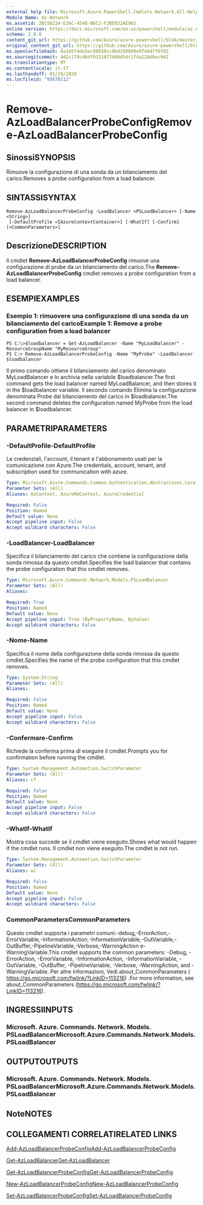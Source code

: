```yaml
---
external help file: Microsoft.Azure.PowerShell.Cmdlets.Network.dll-Help.xml
Module Name: Az.Network
ms.assetid: 2B15B224-E36C-454B-B6C2-F2BE032AE962
online version: https://docs.microsoft.com/en-us/powershell/module/az.network/remove-azloadbalancerprobeconfig
schema: 2.0.0
content_git_url: https://github.com/Azure/azure-powershell/blob/master/src/Network/Network/help/Remove-AzLoadBalancerProbeConfig.md
original_content_git_url: https://github.com/Azure/azure-powershell/blob/master/src/Network/Network/help/Remove-AzLoadBalancerProbeConfig.md
ms.openlocfilehash: 6a1e5f4de5ec98030cc9bd3300d9e9fd447f6f02
ms.sourcegitcommit: 4d2c178cd6df9151877b08d54c1f4a228dbec9d1
ms.translationtype: MT
ms.contentlocale: it-IT
ms.lasthandoff: 01/29/2020
ms.locfileid: "93678112"
---
```

# <span data-ttu-id="f4153-101">Remove-AzLoadBalancerProbeConfig</span><span class="sxs-lookup"><span data-stu-id="f4153-101">Remove-AzLoadBalancerProbeConfig</span></span>

## <span data-ttu-id="f4153-102">Sinossi</span><span class="sxs-lookup"><span data-stu-id="f4153-102">SYNOPSIS</span></span>
<span data-ttu-id="f4153-103">Rimuove la configurazione di una sonda da un bilanciamento del carico.</span><span class="sxs-lookup"><span data-stu-id="f4153-103">Removes a probe configuration from a load balancer.</span></span>

## <span data-ttu-id="f4153-104">SINTASSI</span><span class="sxs-lookup"><span data-stu-id="f4153-104">SYNTAX</span></span>

```
Remove-AzLoadBalancerProbeConfig -LoadBalancer <PSLoadBalancer> [-Name <String>]
 [-DefaultProfile <IAzureContextContainer>] [-WhatIf] [-Confirm] [<CommonParameters>]
```

## <span data-ttu-id="f4153-105">Descrizione</span><span class="sxs-lookup"><span data-stu-id="f4153-105">DESCRIPTION</span></span>
<span data-ttu-id="f4153-106">Il cmdlet **Remove-AzLoadBalancerProbeConfig** rimuove una configurazione di probe da un bilanciamento del carico.</span><span class="sxs-lookup"><span data-stu-id="f4153-106">The **Remove-AzLoadBalancerProbeConfig** cmdlet removes a probe configuration from a load balancer.</span></span>

## <span data-ttu-id="f4153-107">ESEMPI</span><span class="sxs-lookup"><span data-stu-id="f4153-107">EXAMPLES</span></span>

### <span data-ttu-id="f4153-108">Esempio 1: rimuovere una configurazione di una sonda da un bilanciamento del carico</span><span class="sxs-lookup"><span data-stu-id="f4153-108">Example 1: Remove a probe configuration from a load balancer</span></span>
```
PS C:\>$loadbalancer = Get-AzLoadBalancer -Name "MyLoadBalancer" -ResourceGroupName "MyResourceGroup"
PS C:> Remove-AzLoadBalancerProbeConfig -Name "MyProbe" -LoadBalancer $loadbalancer
```

<span data-ttu-id="f4153-109">Il primo comando ottiene il bilanciamento del carico denominato MyLoadBalancer e lo archivia nella variabile $loadbalancer.</span><span class="sxs-lookup"><span data-stu-id="f4153-109">The first command gets the load balancer named MyLoadBalancer, and then stores it in the $loadbalancer variable.</span></span>
<span data-ttu-id="f4153-110">Il secondo comando Elimina la configurazione denominata Probe dal bilanciamento del carico in $loadbalancer.</span><span class="sxs-lookup"><span data-stu-id="f4153-110">The second command deletes the configuration named MyProbe from the load balancer in $loadbalancer.</span></span>

## <span data-ttu-id="f4153-111">PARAMETRI</span><span class="sxs-lookup"><span data-stu-id="f4153-111">PARAMETERS</span></span>

### <span data-ttu-id="f4153-112">-DefaultProfile</span><span class="sxs-lookup"><span data-stu-id="f4153-112">-DefaultProfile</span></span>
<span data-ttu-id="f4153-113">Le credenziali, l'account, il tenant e l'abbonamento usati per la comunicazione con Azure.</span><span class="sxs-lookup"><span data-stu-id="f4153-113">The credentials, account, tenant, and subscription used for communication with azure.</span></span>

```yaml
Type: Microsoft.Azure.Commands.Common.Authentication.Abstractions.Core.IAzureContextContainer
Parameter Sets: (All)
Aliases: AzContext, AzureRmContext, AzureCredential

Required: False
Position: Named
Default value: None
Accept pipeline input: False
Accept wildcard characters: False
```

### <span data-ttu-id="f4153-114">-LoadBalancer</span><span class="sxs-lookup"><span data-stu-id="f4153-114">-LoadBalancer</span></span>
<span data-ttu-id="f4153-115">Specifica il bilanciamento del carico che contiene la configurazione della sonda rimossa da questo cmdlet.</span><span class="sxs-lookup"><span data-stu-id="f4153-115">Specifies the load balancer that contains the probe configuration that this cmdlet removes.</span></span>

```yaml
Type: Microsoft.Azure.Commands.Network.Models.PSLoadBalancer
Parameter Sets: (All)
Aliases:

Required: True
Position: Named
Default value: None
Accept pipeline input: True (ByPropertyName, ByValue)
Accept wildcard characters: False
```

### <span data-ttu-id="f4153-116">-Nome</span><span class="sxs-lookup"><span data-stu-id="f4153-116">-Name</span></span>
<span data-ttu-id="f4153-117">Specifica il nome della configurazione della sonda rimossa da questo cmdlet.</span><span class="sxs-lookup"><span data-stu-id="f4153-117">Specifies the name of the probe configuration that this cmdlet removes.</span></span>

```yaml
Type: System.String
Parameter Sets: (All)
Aliases:

Required: False
Position: Named
Default value: None
Accept pipeline input: False
Accept wildcard characters: False
```

### <span data-ttu-id="f4153-118">-Confermare</span><span class="sxs-lookup"><span data-stu-id="f4153-118">-Confirm</span></span>
<span data-ttu-id="f4153-119">Richiede la conferma prima di eseguire il cmdlet.</span><span class="sxs-lookup"><span data-stu-id="f4153-119">Prompts you for confirmation before running the cmdlet.</span></span>

```yaml
Type: System.Management.Automation.SwitchParameter
Parameter Sets: (All)
Aliases: cf

Required: False
Position: Named
Default value: None
Accept pipeline input: False
Accept wildcard characters: False
```

### <span data-ttu-id="f4153-120">-WhatIf</span><span class="sxs-lookup"><span data-stu-id="f4153-120">-WhatIf</span></span>
<span data-ttu-id="f4153-121">Mostra cosa succede se il cmdlet viene eseguito.</span><span class="sxs-lookup"><span data-stu-id="f4153-121">Shows what would happen if the cmdlet runs.</span></span> <span data-ttu-id="f4153-122">Il cmdlet non viene eseguito.</span><span class="sxs-lookup"><span data-stu-id="f4153-122">The cmdlet is not run.</span></span>

```yaml
Type: System.Management.Automation.SwitchParameter
Parameter Sets: (All)
Aliases: wi

Required: False
Position: Named
Default value: None
Accept pipeline input: False
Accept wildcard characters: False
```

### <span data-ttu-id="f4153-123">CommonParameters</span><span class="sxs-lookup"><span data-stu-id="f4153-123">CommonParameters</span></span>
<span data-ttu-id="f4153-124">Questo cmdlet supporta i parametri comuni:-debug,-ErrorAction,-ErrorVariable,-InformationAction,-InformationVariable,-OutVariable,-OutBuffer,-PipelineVariable,-Verbose,-WarningAction e-WarningVariable.</span><span class="sxs-lookup"><span data-stu-id="f4153-124">This cmdlet supports the common parameters: -Debug, -ErrorAction, -ErrorVariable, -InformationAction, -InformationVariable, -OutVariable, -OutBuffer, -PipelineVariable, -Verbose, -WarningAction, and -WarningVariable.</span></span> <span data-ttu-id="f4153-125">Per altre informazioni, Vedi about_CommonParameters ( https://go.microsoft.com/fwlink/?LinkID=113216) .</span><span class="sxs-lookup"><span data-stu-id="f4153-125">For more information, see about_CommonParameters (https://go.microsoft.com/fwlink/?LinkID=113216).</span></span>

## <span data-ttu-id="f4153-126">INGRESSI</span><span class="sxs-lookup"><span data-stu-id="f4153-126">INPUTS</span></span>

### <span data-ttu-id="f4153-127">Microsoft. Azure. Commands. Network. Models. PSLoadBalancer</span><span class="sxs-lookup"><span data-stu-id="f4153-127">Microsoft.Azure.Commands.Network.Models.PSLoadBalancer</span></span>

## <span data-ttu-id="f4153-128">OUTPUT</span><span class="sxs-lookup"><span data-stu-id="f4153-128">OUTPUTS</span></span>

### <span data-ttu-id="f4153-129">Microsoft. Azure. Commands. Network. Models. PSLoadBalancer</span><span class="sxs-lookup"><span data-stu-id="f4153-129">Microsoft.Azure.Commands.Network.Models.PSLoadBalancer</span></span>

## <span data-ttu-id="f4153-130">Note</span><span class="sxs-lookup"><span data-stu-id="f4153-130">NOTES</span></span>

## <span data-ttu-id="f4153-131">COLLEGAMENTI CORRELATI</span><span class="sxs-lookup"><span data-stu-id="f4153-131">RELATED LINKS</span></span>

[<span data-ttu-id="f4153-132">Add-AzLoadBalancerProbeConfig</span><span class="sxs-lookup"><span data-stu-id="f4153-132">Add-AzLoadBalancerProbeConfig</span></span>](./Add-AzLoadBalancerProbeConfig.md)

[<span data-ttu-id="f4153-133">Get-AzLoadBalancer</span><span class="sxs-lookup"><span data-stu-id="f4153-133">Get-AzLoadBalancer</span></span>](./Get-AzLoadBalancer.md)

[<span data-ttu-id="f4153-134">Get-AzLoadBalancerProbeConfig</span><span class="sxs-lookup"><span data-stu-id="f4153-134">Get-AzLoadBalancerProbeConfig</span></span>](./Get-AzLoadBalancerProbeConfig.md)

[<span data-ttu-id="f4153-135">New-AzLoadBalancerProbeConfig</span><span class="sxs-lookup"><span data-stu-id="f4153-135">New-AzLoadBalancerProbeConfig</span></span>](./New-AzLoadBalancerProbeConfig.md)

[<span data-ttu-id="f4153-136">Set-AzLoadBalancerProbeConfig</span><span class="sxs-lookup"><span data-stu-id="f4153-136">Set-AzLoadBalancerProbeConfig</span></span>](./Set-AzLoadBalancerProbeConfig.md)


